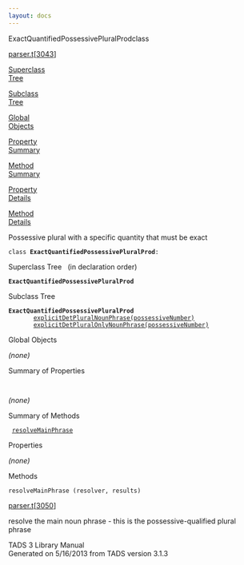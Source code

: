 ```yaml
---
layout: docs
---
```

<span class="title">ExactQuantifiedPossessivePluralProd</span><span class="type">class</span>

[parser.t](../file/parser.t.html)\[[3043](../source/parser.t.html#3043)\]

[Superclass  
Tree](#_SuperClassTree_)

[Subclass  
Tree](#_SubClassTree_)

[Global  
Objects](#_ObjectSummary_)

[Property  
Summary](#_PropSummary_)

[Method  
Summary](#_MethodSummary_)

[Property  
Details](#_Properties_)

[Method  
Details](#_Methods_)

<div class="fdesc">

Possessive plural with a specific quantity that must be exact

`class `**`ExactQuantifiedPossessivePluralProd`**` : `

</div>

<span id="_SuperClassTree_"></span>

<div class="mjhd">

<span class="hdln">Superclass Tree</span>   (in declaration order)

</div>

**`ExactQuantifiedPossessivePluralProd`**  
<span id="_SubClassTree_"></span>

<div class="mjhd">

<span class="hdln">Subclass Tree</span>  

</div>

**`ExactQuantifiedPossessivePluralProd`**  
`         `[`explicitDetPluralNounPhrase(possessiveNumber)`](../object/explicitDetPluralNounPhrase(possessiveNumber).html)  
`         `[`explicitDetPluralOnlyNounPhrase(possessiveNumber)`](../object/explicitDetPluralOnlyNounPhrase(possessiveNumber).html)  
<span id="_ObjectSummary_"></span>

<div class="mjhd">

<span class="hdln">Global Objects</span>  

</div>

*(none)* <span id="_PropSummary_"></span>

<div class="mjhd">

<span class="hdln">Summary of Properties</span>  

</div>

` `

*(none)* <span id="_MethodSummary_"></span>

<div class="mjhd">

<span class="hdln">Summary of Methods</span>  

</div>

` `[`resolveMainPhrase`](#resolveMainPhrase)`  `

<span id="_Properties_"></span>

<div class="mjhd">

<span class="hdln">Properties</span>  

</div>

*(none)* <span id="_Methods_"></span>

<div class="mjhd">

<span class="hdln">Methods</span>  

</div>

<span id="resolveMainPhrase"></span>

`resolveMainPhrase (resolver, results)`

[parser.t](../file/parser.t.html)\[[3050](../source/parser.t.html#3050)\]

<div class="desc">

resolve the main noun phrase - this is the possessive-qualified plural
phrase

</div>

<div class="ftr">

TADS 3 Library Manual  
Generated on 5/16/2013 from TADS version 3.1.3

</div>

